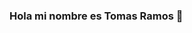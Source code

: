 ### Hola mi nombre es Tomas Ramos 👋

<!--
**tomy1375/tomy1375** is a ✨ _special_ ✨ repository because its `README.md` (this file) appears on your GitHub profile.

Here are some ideas to get you started:

- 🔭 I’m currently working on ...
- 🌱 A donde me dirijo?
Además de mi base técnica, poseo conocimientos avanzadas en herramientas de ilustración como Photoshop, Illustrator y After Effects, lo que me permite aportar una perspectiva atractiva en diseño y animación a los proyectos digitales.
En cualquier equipo, promuevo un ambiente de compañerismo y buen humor, siempre con un enfoque ético y compromiso con la calidad. Si buscas a alguien que combine habilidades técnicas con un enfoque creativo y estético, estoy a tu disposición para colaborar en tu próximo proyecto
- 👯 I’m looking to collaborate on ...
- 🤔 que hago?

- 💬 quien soy?
 Soy un Desarrollador FullStack con una formación solida en música y composición musical, especializado en PostgreSQL, React, Tailwind CSS y Figma. Mi experiencia en la música ha enriquecido mi creatividad y sensibilidad hacia la estética y la experiencia de usuario, habilidades que aplico en la creación de productos digitales tanto funcionales como visualmente atractivos.
- 📫 How to reach me: ...
- 😄 Pronouns: ...
- ⚡ Fun fact: ...
-->
